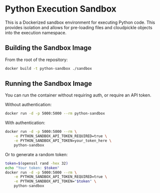 # Python Execution Sandbox

This is a Dockerized sandbox environment for executing Python code. This provides isolation and allows for pre-loading files and cloudpickle objects into the execution namespace.

## Building the Sandbox Image
From the root of the repository:
```sh
docker build -t python-sandbox ./sandbox
```

## Running the Sandbox Image

You can run the container without requiring auth, or require an API token.

Without authentication:
```sh
docker run -d -p 5000:5000 --rm python-sandbox
```

With authentication:
```sh
docker run -d -p 5000:5000 --rm \
    -e PYTHON_SANDBOX_API_TOKEN_REQUIRED=true \
    -e PYTHON_SANDBOX_API_TOKEN=your_token_here \
    python-sandbox
```

Or to generate a random token:
```sh
token=$(openssl rand -hex 32)
echo "Your token: $token"
docker run -d -p 5000:5000 --rm \
    -e PYTHON_SANDBOX_API_TOKEN_REQUIRED=true \
    -e PYTHON_SANDBOX_API_TOKEN="$token" \
    python-sandbox
```